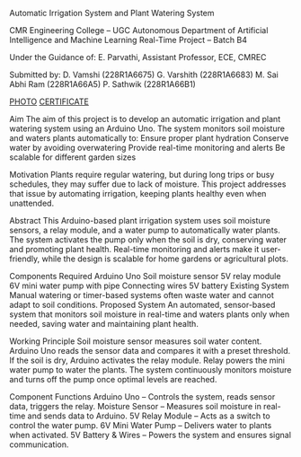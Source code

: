 Automatic Irrigation System and Plant Watering System

CMR Engineering College – UGC Autonomous
Department of Artificial Intelligence and Machine Learning
Real-Time Project – Batch B4

Under the Guidance of:
E. Parvathi, Assistant Professor, ECE, CMREC

Submitted by:
D. Vamshi (228R1A6675)
G. Varshith (228R1A6683)
M. Sai Abhi Ram (228R1A66A5)
P. Sathwik (228R1A66B1)

[PHOTO](https://drive.google.com/file/d/1EoXSN1EF4anIkmUczd7q2vOsKk4CwGDO/view?usp=sharing)
[CERTIFICATE](https://drive.google.com/file/d/1g-hUX8kRg_SPTdVTn23uzgk9w6QJoVND/view?usp=sharing)

Aim
The aim of this project is to develop an automatic irrigation and plant watering system using an Arduino Uno. The system monitors soil moisture and waters plants automatically to:
Ensure proper plant hydration
Conserve water by avoiding overwatering
Provide real-time monitoring and alerts
Be scalable for different garden sizes

Motivation
Plants require regular watering, but during long trips or busy schedules, they may suffer due to lack of moisture. This project addresses that issue by automating irrigation, keeping plants healthy even when unattended.

Abstract
This Arduino-based plant irrigation system uses soil moisture sensors, a relay module, and a water pump to automatically water plants. The system activates the pump only when the soil is dry, conserving water and promoting plant health. Real-time monitoring and alerts make it user-friendly, while the design is scalable for home gardens or agricultural plots.

Components Required
Arduino Uno
Soil moisture sensor
5V relay module
6V mini water pump with pipe
Connecting wires
5V battery
Existing System
Manual watering or timer-based systems often waste water and cannot adapt to soil conditions.
Proposed System
An automated, sensor-based system that monitors soil moisture in real-time and waters plants only when needed, saving water and maintaining plant health.

Working Principle
Soil moisture sensor measures soil water content.
Arduino Uno reads the sensor data and compares it with a preset threshold.
If the soil is dry, Arduino activates the relay module.
Relay powers the mini water pump to water the plants.
The system continuously monitors moisture and turns off the pump once optimal levels are reached.

Component Functions
Arduino Uno – Controls the system, reads sensor data, triggers the relay.
Moisture Sensor – Measures soil moisture in real-time and sends data to Arduino.
5V Relay Module – Acts as a switch to control the water pump.
6V Mini Water Pump – Delivers water to plants when activated.
5V Battery & Wires – Powers the system and ensures signal communication.
